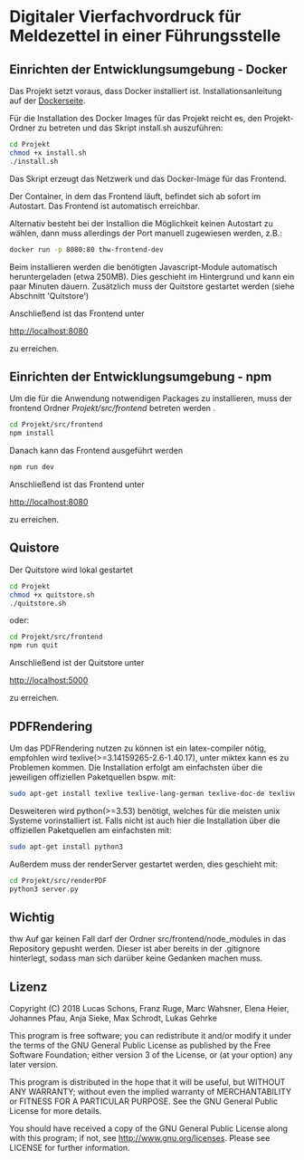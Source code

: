 # Digitaler Vierfachvordruck für Meldezettel in einer Führungsstelle
## Einrichten der Entwicklungsumgebung - Docker

Das Projekt setzt voraus, dass Docker installiert ist. Installationsanleitung auf der [Dockerseite](https://docs.docker.com/engine/installation/).

Für die Installation des Docker Images für das Projekt reicht es, den Projekt-Ordner zu betreten und das Skript install.sh auszuführen:

```bash
cd Projekt
chmod +x install.sh
./install.sh
```
Das Skript erzeugt das Netzwerk und das Docker-Image für das Frontend.

Der Container, in dem das Frontend läuft, befindet sich ab sofort im Autostart. Das Frontend ist automatisch erreichbar.

Alternativ besteht bei der Installion die Möglichkeit keinen Autostart zu wählen, dann muss allerdings der Port manuell zugewiesen werden, z.B.:

```bash
docker run -p 8080:80 thw-frontend-dev
```

Beim installieren werden die benötigten Javascript-Module automatisch heruntergeladen (etwa 250MB).
Dies geschieht im Hintergrund und kann ein paar Minuten dauern.
Zusätzlich muss der Quitstore gestartet werden (siehe Abschnitt 'Quitstore')

Anschließend ist das Frontend unter

[http://localhost:8080](http://localhost:8080)

zu erreichen.

## Einrichten der Entwicklungsumgebung - npm

Um die für die Anwendung notwendigen Packages zu installieren, muss der frontend Ordner _Projekt/src/frontend_ betreten werden .

```bash
cd Projekt/src/frontend
npm install
```

Danach kann das Frontend ausgeführt werden

```bash
npm run dev
```

Anschließend ist das Frontend unter

[http://localhost:8080](http://localhost:8080)

zu erreichen.

## Quistore

Der Quitstore wird lokal gestartet

```bash
cd Projekt
chmod +x quitstore.sh
./quitstore.sh
```

oder:

```bash
cd Projekt/src/frontend
npm run quit
```

Anschließend ist der Quitstore unter

[http://localhost:5000](http://localhost:5000)

zu erreichen.

## PDFRendering
Um das PDFRendering nutzen zu können ist ein latex-compiler nötig, empfohlen wird texlive(>=3.14159265-2.6-1.40.17), unter miktex kann es zu Problemen kommen.
Die Installation erfolgt am einfachsten über die jeweiligen offiziellen Paketquellen bspw. mit:
```bash
sudo apt-get install texlive texlive-lang-german texlive-doc-de texlive-latex-extra
```

Desweiteren wird python(>=3.53) benötigt, welches für die meisten unix Systeme vorinstalliert ist. Falls nicht ist auch hier die Installation über die offiziellen Paketquellen am einfachsten mit:
```bash
sudo apt-get install python3
```

Außerdem muss der renderServer gestartet werden, dies geschieht mit:
```bash
cd Projekt/src/renderPDF
python3 server.py
```


## Wichtig
thw
Auf gar keinen Fall darf der Ordner src/frontend/node_modules in das Repository gepusht werden. Dieser ist aber bereits in der .gitignore hinterlegt,
sodass man sich darüber keine Gedanken machen muss.


## Lizenz

Copyright (C) 2018 Lucas Schons, Franz Ruge, Marc Wahsner, Elena Heier, Johannes Pfau, Anja Sieke, Max Schrodt, Lukas Gehrke

This program is free software; you can redistribute it and/or modify it under the terms of the GNU General Public License as published by the Free Software Foundation; either version 3 of the License, or (at your option) any later version.

This program is distributed in the hope that it will be useful, but WITHOUT ANY WARRANTY; without even the implied warranty of MERCHANTABILITY or FITNESS FOR A PARTICULAR PURPOSE. See the GNU General Public License for more details.

You should have received a copy of the GNU General Public License along with this program; if not, see http://www.gnu.org/licenses. Please see LICENSE for further information.
